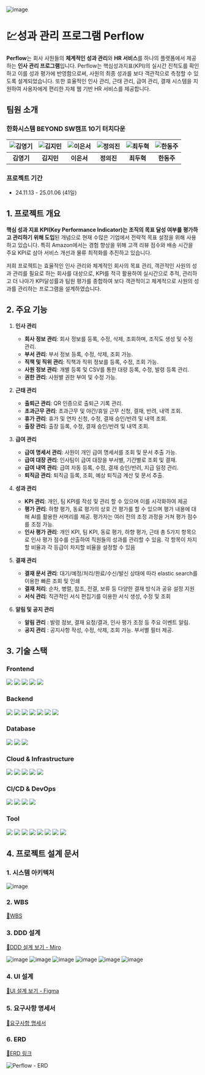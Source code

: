 ![image](https://github.com/user-attachments/assets/547beb3f-56c1-4def-a139-fb105d97ebf4)

# 💹성과 관리 프로그램 Perflow

**Perflow**는 회사 사원들의 **체계적인 성과 관리**와 **HR 서비스**를 하나의 플랫폼에서 제공하는 **인사 관리 프로그램**입니다. Perflow는 핵심성과지표(KPI)의 실시간 진척도를 확인하고 이를 성과 평가에 반영함으로써, 사원의 최종 성과를 보다 객관적으로 측정할 수 있도록 설계되었습니다. 또한 효율적인 인사 관리, 근태 관리, 급여 관리, 결재 시스템을 지원하여 사용자에게 편리한 자체 웹 기반 HR 서비스를 제공합니다.

## 팀원 소개
### 한화시스템 BEYOND SW캠프 10기 터치다운 ###

| ![김영기](https://avatars.githubusercontent.com/u/77000498?v=4) | ![김지민](https://avatars.githubusercontent.com/u/103301589?v=4) | ![이은서](https://avatars.githubusercontent.com/u/174981455?v=4) | ![정의진](https://avatars.githubusercontent.com/u/50124987?v=4) | ![최두혁](https://avatars.githubusercontent.com/u/58172997?v=4) | ![한동주](https://avatars.githubusercontent.com/u/132972216?v=4) |
|:---:|:---:|:---:|:---:|:---:|:---:|
| **김영기** | **김지민** | **이은서** | **정의진** | **최두혁** | **한동주** |

### 프로젝트 기간
- 24.11.13 - 25.01.06 (41일)


## 1. 프로젝트 개요

**핵심 성과 지표 KPI(Key Performance Indicator)는 조직의 목표 달성 여부를 평가하고 관리하기 위해 도입**된 개념으로 현재 수많은 기업에서 전략적 목표 설정을 위해 사용하고 있습니다. 특히 Amazon에서는 경험 향상을 위해 고객 리뷰 점수와 배송 시간을 주요 KPI로 삼아 서비스 개선과 물류 최적화를 추진하고 있습니다.

저희 프로젝트는 효율적인 인사 관리와 체계적인 회사의 목표 관리, 객관적인 사원의 성과 관리를 필요로 하는 회사를 대상으로,  KPI를  적극 활용하여 실시간으로 추적, 관리하고 더 나아가 KPI달성률과 팀원 평가를 종합하여 보다 객관적이고 체계적으로 사원의 성과를 관리하는 프로그램을 설계하였습니다.

## 2. 주요 기능

1. **인사 관리**
   - **회사 정보 관리**: 회사 정보를 등록, 수정, 삭제, 조회하며, 조직도 생성 및 수정 관리.
   - **부서 관리**: 부서 정보 등록, 수정, 삭제, 조회 가능.
   - **직책 및 직위 관리**: 직책과 직위 정보를 등록, 수정, 조회 가능.
   - **사원 정보 관리**: 개별 등록 및 CSV를 통한 대량 등록, 수정, 발령 등록 관리.
   - **권한 관리**: 사원별 권한 부여 및 수정 가능.

2. **근태 관리**
   - **출퇴근 관리**: QR 인증으로 출퇴근 기록 관리.
   - **초과근무 관리**: 초과근무 및 야간/휴일 근무 신청, 결재, 반려, 내역 조회.
   - **휴가 관리**: 휴가 및 연차 신청, 수정, 결재 승인/반려 및 내역 조회.
   - **출장 관리**: 출장 등록, 수정, 결재 승인/반려 및 내역 조회.

3. **급여 관리**
   - **급여 명세서 관리**: 사원이 개인 급여 명세서를 조회 및 문서 추출 가능.
   - **급여 대장 관리**: 인사팀이 급여 대장을 부서별, 기간별로 조회 및 결재.
   - **급여 내역 관리**: 급여 자동 등록, 수정, 결재 승인/반려, 지급 일정 관리.
   - **퇴직금 관리**: 퇴직금 등록, 조회, 예상 퇴직금 계산 및 문서 추출.

4. **성과 관리**
   - **KPI 관리**: 개인, 팀 KPI를 작성 및 관리 할 수 있으며 이를 시각화하여 제공
   - **평가 관리**: 하향 평가, 동료 평가의 상호 간 평가를 할 수 있으며 평가 내용에 대해 AI를 활용한 서머리를 제공. 평가자는 여러 전의 조정 과정을 거쳐 평가 점수를 조정 가능.
   - **인사 평가 관리**: 개인 KPI, 팀 KPI, 동료 평가, 하향 평가, 근태 총 5가지 항목으로 인사 평가 점수를 산출하여 직원들의 성과를 관리할 수 있음. 각 항목이 차지할 비율과 각 등급이 차지할 비율을 설정할 수 있음

5. **결재 관리**
   - **결재 문서 관리**: 대기/예정/처리/완료/수신/발신 상태에 따라 elastic search를 이용한 빠른 조회 및 인쇄
   - **결재 처리**: 순차, 병렬, 참조, 전결, 보류 등 다양한 결재 방식과 공유 설정 지원
   - **서식 관리**: 직관적인 서식 편집기를 이용한 서식 생성, 수정 및 조회

6. **알림 및 공지 관리**
   - **알림 관리** : 발령 정보, 결재 요청/결과, 인사 평가 조정 등 주요 이벤트 알림.
   - **공지 관리** : 공지사항 작성, 수정, 삭제, 조회 가능. 부서별 필터 제공.

## 3. 기술 스택

### Frontend
<img src="https://img.shields.io/badge/html5-1572B6?style=for-the-badge&logo=html5&logoColor=white">
<img src="https://img.shields.io/badge/CSS3-E34F26?style=for-the-badge&logo=CSS3&logoColor=white">
<img src="https://img.shields.io/badge/javascript-F7DF1E?style=for-the-badge&logo=javascript&logoColor=white">
<img src="https://img.shields.io/badge/vue.js-4FC08D?style=for-the-badge&logo=vuedotjs&logoColor=white">
<img src="https://img.shields.io/badge/bootstrap-41E0FD?style=for-the-badge&logo=reactbootstrap&logoColor=white">

### Backend
<img src="https://img.shields.io/badge/Java 17-007396?style=for-the-badge&logo=openjdk&logoColor=white">
<img src="https://img.shields.io/badge/springboot-6DB33F?style=for-the-badge&logo=springboot&logoColor=white">
<img src="https://img.shields.io/badge/Spring Security-6DB33F?style=for-the-badge&logo=Spring Security&logoColor=white">
<img src="https://img.shields.io/badge/Spring Data JPA-6DB33F?style=for-the-badge&logo=spring&logoColor=white">

<img src="https://img.shields.io/badge/JUnit5-25A162?style=for-the-badge&logo=JUnit5&logoColor=white">
<img src="https://img.shields.io/badge/Gradle-02303A?style=for-the-badge&logo=Gradle&logoColor=white">
<img src="https://img.shields.io/badge/google gemini-8E75B2?style=for-the-badge&logo=googlegemini&logoColor=white">

### Database
<img src="https://img.shields.io/badge/MariaDB-003545?style=for-the-badge&logo=MariaDB&logoColor=white">
<img src="https://img.shields.io/badge/Redis-FF4438?style=for-the-badge&logo=Redis&logoColor=white">
<img src="https://img.shields.io/badge/elasticsearch-005571?style=for-the-badge&logo=elasticsearch&logoColor=white">


### Cloud & Infrastructure
<img src="https://img.shields.io/badge/AWS-232F3E?style=for-the-badge&logo=amazonaws&logoColor=white">
<img src="https://img.shields.io/badge/amazon rds-527FFF?style=for-the-badge&logo=amazonrds&logoColor=white">
<img src="https://img.shields.io/badge/amazon s3-569A31?style=for-the-badge&logo=amazons3&logoColor=white">
<img src="https://img.shields.io/badge/amazon ec2-FF9900?style=for-the-badge&logo=amazonec2&logoColor=white">
<img src="https://img.shields.io/badge/Amazon EKS-FF9900?style=for-the-badge&logo=amazonaws&logoColor=white">



### CI/CD & DevOps
<img src="https://img.shields.io/badge/docker-2496ED?style=for-the-badge&logo=docker&logoColor=white">
<img src="https://img.shields.io/badge/kubernetes-326CE5?style=for-the-badge&logo=kubernetes&logoColor=white">
<img src="https://img.shields.io/badge/githubactions-2088FF?style=for-the-badge&logo=githubactions&logoColor=white">
<img src="https://img.shields.io/badge/nginx-009639?style=for-the-badge&logo=nginx&logoColor=white">

### Tool
<img src="https://img.shields.io/badge/git-F05032?style=for-the-badge&logo=git&logoColor=white">
<img src="https://img.shields.io/badge/gitHub-181717?style=for-the-badge&logo=gitHub&logoColor=white">
<img src="https://img.shields.io/badge/slack-4A154B?style=for-the-badge&logo=slack&logoColor=white">
<img src="https://img.shields.io/badge/intellij idea-000000?style=for-the-badge&logo=intellijidea&logoColor=white">
<img src="https://img.shields.io/badge/postman-FF6C37?style=for-the-badge&logo=postman&logoColor=white">
<img src="https://img.shields.io/badge/discord-5865F2?style=for-the-badge&logo=discord&logoColor=white">
<img src="https://img.shields.io/badge/swagger-85EA2D?style=for-the-badge&logo=swagger&logoColor=white">
<img src="https://img.shields.io/badge/notion-000000?style=for-the-badge&logo=notion&logoColor=white">



## 4. 프로젝트 설계 문서

### 1. 시스템 아키텍처
![image](https://github.com/user-attachments/assets/28e31237-c385-447d-80e3-bb8c90efeb92)

### 2. WBS
[🔗WBS](https://docs.google.com/spreadsheets/d/1HEOPvMKUxjkFZVP_lD5nUrCPCD1RWVHZ1MAPrYw7X9c/edit?gid=769873244#gid=769873244)

### 3. DDD 설계
[🔗DDD 설계 보기 - Miro](https://miro.com/app/board/uXjVLC3fplI=/)

![image](https://github.com/user-attachments/assets/38948f52-b980-4b7f-9a37-b1da8db30516)
![image](https://github.com/user-attachments/assets/5a61751e-96f5-4a9c-b6c5-cc1cde7e186b)
![image](https://github.com/user-attachments/assets/2886f32a-2d7f-49b0-9a66-8d9f1220da7e)
![image](https://github.com/user-attachments/assets/c40dd86d-485f-41cb-a9cd-68a97b165faa)
![image](https://github.com/user-attachments/assets/6b3c91c1-669f-4a8c-b18a-856dd9c4f5a6)
![image](https://github.com/user-attachments/assets/e1f9f165-8c01-4943-a8ff-983e0975c3e9)




### 4. UI 설계
[🔗UI 설계 보기 - Figma](https://www.figma.com/design/TV4mdKPK0g4AKGFUoyK9QV/TouchDown?node-id=0-1&node-type=canvas&t=63JswyxomlxKKU8C-0)



### 5. 요구사항 명세서
[🔗요구사항 명세서](https://docs.google.com/spreadsheets/d/1HEOPvMKUxjkFZVP_lD5nUrCPCD1RWVHZ1MAPrYw7X9c/edit?gid=0#gid=0)


### 6. ERD
[🔗ERD 링크](https://www.erdcloud.com/d/btBv9byrc7d4AoxFH)

![Perflow - ERD](https://github.com/user-attachments/assets/bf83e003-8d23-4f24-9c41-c249760659fe)





